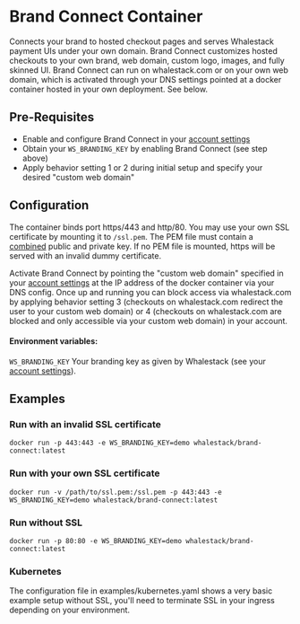 # Brand Connect Container

Connects your brand to hosted checkout pages and serves Whalestack payment UIs under your own domain. Brand Connect customizes hosted checkouts to your own brand, web domain, custom logo, images, and fully skinned UI. Brand Connect can run on whalestack.com or on your own web domain, which is activated through your DNS settings pointed at a docker container hosted in your own deployment. See below.

## Pre-Requisites

* Enable and configure Brand Connect in your [account settings](https://www.whalestack.com/en/account-settings#brandingConfigs) 
* Obtain your `WS_BRANDING_KEY` by enabling Brand Connect (see step above)
* Apply behavior setting 1 or 2 during initial setup and specify your desired "custom web domain"

## Configuration

The container binds port https/443 and http/80. You may use your own SSL certificate by mounting it to `/ssl.pem`. The PEM file must contain a [combined](https://stackoverflow.com/questions/991758/how-to-get-pem-file-from-key-and-crt-files) public and private key. If no PEM file is mounted, https will be served with an invalid dummy certificate.

Activate Brand Connect by pointing the "custom web domain" specified in your [account settings](https://www.whalestack.com/en/account-settings#brandingConfigs) at the IP address of the docker container via your DNS config. Once up and running you can block access via whalestack.com by applying behavior setting 3 (checkouts on whalestack.com redirect the user to your custom web domain) or 4 (checkouts on whalestack.com are blocked and only accessible via your custom web domain) in your account.

#### Environment variables:

`WS_BRANDING_KEY` Your branding key as given by Whalestack (see your [account settings](https://www.whalestack.com/en/account-settings#brandingConfigs)).


## Examples

### Run with an invalid SSL certificate
```
docker run -p 443:443 -e WS_BRANDING_KEY=demo whalestack/brand-connect:latest
```

### Run with your own SSL certificate 
```
docker run -v /path/to/ssl.pem:/ssl.pem -p 443:443 -e WS_BRANDING_KEY=demo whalestack/brand-connect:latest
```

### Run without SSL
```
docker run -p 80:80 -e WS_BRANDING_KEY=demo whalestack/brand-connect:latest
```

### Kubernetes 
The configuration file in examples/kubernetes.yaml shows a very basic example setup without SSL, you'll need to terminate SSL in your ingress depending on your environment.   
